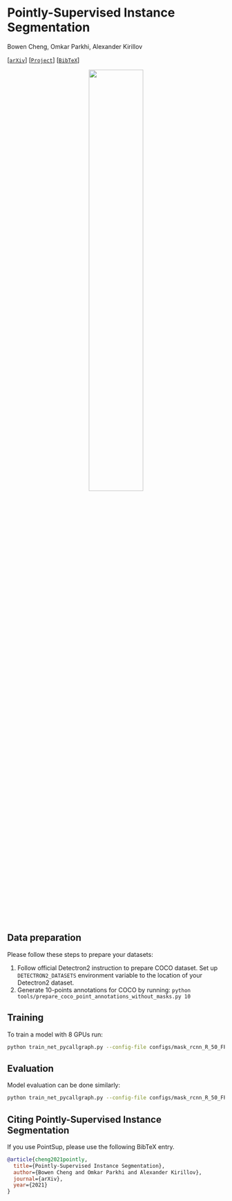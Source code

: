 # Pointly-Supervised Instance Segmentation

Bowen Cheng, Omkar Parkhi, Alexander Kirillov

[[`arXiv`](https://arxiv.org/abs/2104.06404)] [[`Project`](https://bowenc0221.github.io/point-sup)] [[`BibTeX`](#CitingPointSup)]

<div align="center">
  <img src="https://bowenc0221.github.io/images/cheng2021pointly.png" width="50%" height="50%"/>
</div><br/>

## Data preparation
Please follow these steps to prepare your datasets:
1. Follow official Detectron2 instruction to prepare COCO dataset. Set up `DETECTRON2_DATASETS` environment variable to the location of your Detectron2 dataset.
2. Generate 10-points annotations for COCO by running: `python tools/prepare_coco_point_annotations_without_masks.py 10`

## Training

To train a model with 8 GPUs run:
```bash
python train_net_pycallgraph.py --config-file configs/mask_rcnn_R_50_FPN_3x_point_sup_point_aug_coco.yaml --num-gpus 8
```

## Evaluation

Model evaluation can be done similarly:
```bash
python train_net_pycallgraph.py --config-file configs/mask_rcnn_R_50_FPN_3x_point_sup_point_aug_coco.yaml --eval-only MODEL.WEIGHTS /path/to/model_checkpoint
```

## <a name="CitingPointSup"></a>Citing Pointly-Supervised Instance Segmentation

If you use PointSup, please use the following BibTeX entry.

```BibTeX
@article{cheng2021pointly,
  title={Pointly-Supervised Instance Segmentation},
  author={Bowen Cheng and Omkar Parkhi and Alexander Kirillov},
  journal={arXiv},
  year={2021}
}
```
